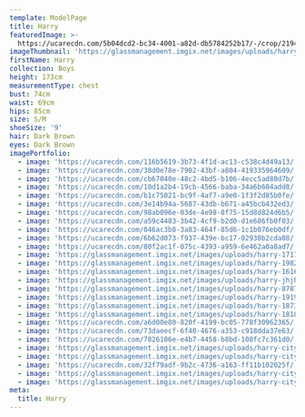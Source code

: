 ```yaml
---
template: ModelPage
title: Harry
featuredImage: >-
  https://ucarecdn.com/5b04dcd2-bc34-4001-a82d-db5784252b17/-/crop/2194x1488/163,101/-/preview/
imageThumbnail: 'https://glassmanagement.imgix.net/images/uploads/harry-161616161.jpg'
firstName: Harry
collection: Boys
height: 173cm
measurementType: chest
bust: 74cm
waist: 69cm
hips: 85cm
size: S/M
shoeSize: '9'
hair: Dark Brown
eyes: Dark Brown
imagePortfolio:
  - image: 'https://ucarecdn.com/116b5619-3b73-4f1d-ac13-c538c4d49a13/'
  - image: 'https://ucarecdn.com/38d0e78e-7902-43bf-a804-419335964609/'
  - image: 'https://ucarecdn.com/cb67040e-48c2-4bd5-b106-4ecc5ad80d7b/'
  - image: 'https://ucarecdn.com/10d1a2b4-19cb-4566-baba-34a6b604add8/'
  - image: 'https://ucarecdn.com/b1c75021-bc9f-4af7-a9e0-1f3f2d85b0fe/'
  - image: 'https://ucarecdn.com/3e14b94a-5687-43db-b671-a45bcb432ed3/'
  - image: 'https://ucarecdn.com/98ab096e-03de-4e98-8f75-15d8d824d6b5/'
  - image: 'https://ucarecdn.com/a59c4483-3b42-4cf9-b2d0-d1e686fb0f03/'
  - image: 'https://ucarecdn.com/046ac3b8-3a83-464f-85d6-1c1b076eb0df/'
  - image: 'https://ucarecdn.com/6b62d073-f937-439e-bc17-02930b2cda08/'
  - image: 'https://ucarecdn.com/80f2ac1f-075c-4393-a959-6e462a0a8ad7/'
  - image: 'https://glassmanagement.imgix.net/images/uploads/harry-1717171.jpg'
  - image: 'https://glassmanagement.imgix.net/images/uploads/harry-1982.jpg'
  - image: 'https://glassmanagement.imgix.net/images/uploads/harry-161616161.jpg'
  - image: 'https://glassmanagement.imgix.net/images/uploads/harry-jhjhjhjhj.jpg'
  - image: 'https://glassmanagement.imgix.net/images/uploads/harry-878787.jpg'
  - image: 'https://glassmanagement.imgix.net/images/uploads/harry-191919191.jpg'
  - image: 'https://glassmanagement.imgix.net/images/uploads/harry-1873827.jpg'
  - image: 'https://glassmanagement.imgix.net/images/uploads/harry-181818181.jpg'
  - image: 'https://ucarecdn.com/a6d00e80-820f-4199-bc05-778f30962365/'
  - image: 'https://ucarecdn.com/73daeecf-6f40-4676-a353-c918dda37e63/'
  - image: 'https://ucarecdn.com/7826106e-e4b7-4458-b8bd-108fc7c361d0/'
  - image: 'https://glassmanagement.imgix.net/images/uploads/harry-city-1.jpg'
  - image: 'https://glassmanagement.imgix.net/images/uploads/harry-city-6.jpg'
  - image: 'https://ucarecdn.com/32f79adf-9b2c-4736-a163-ff11b102025f/'
  - image: 'https://glassmanagement.imgix.net/images/uploads/harry-city-.jpg'
  - image: 'https://glassmanagement.imgix.net/images/uploads/harry-city-5.jpg'
meta:
  title: Harry
---
```


